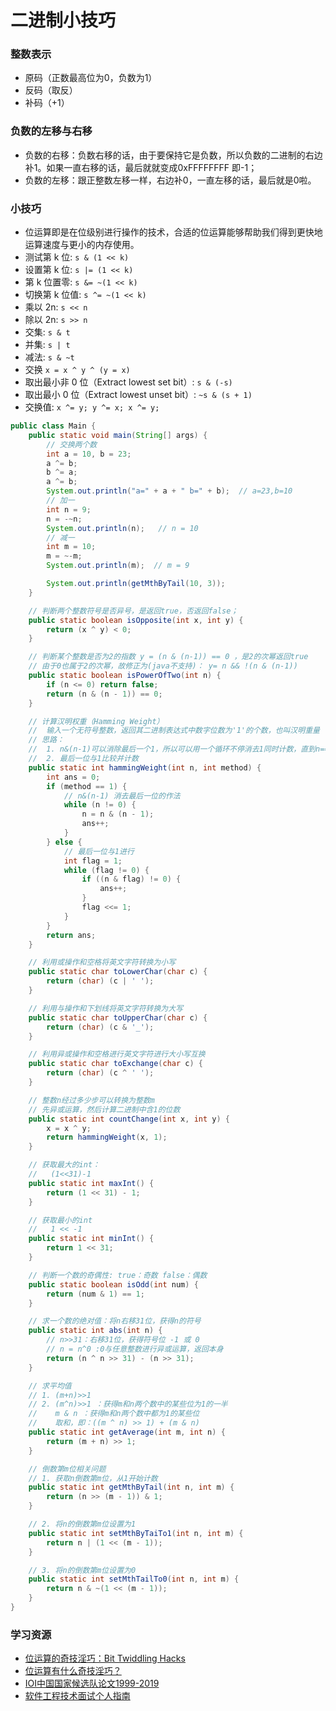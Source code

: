 # 二进制小技巧

### 整数表示

- 原码（正数最高位为0，负数为1）
- 反码（取反）
- 补码（+1）

### 负数的左移与右移

- 负数的右移：负数右移的话，由于要保持它是负数，所以负数的二进制的右边补1。如果一直右移的话，最后就就变成0xFFFFFFFF 即-1；
- 负数的左移：跟正整数左移一样，右边补0，一直左移的话，最后就是0啦。

### 小技巧

- 位运算即是在位级别进行操作的技术，合适的位运算能够帮助我们得到更快地运算速度与更小的内存使用。
- 测试第 k 位: `s & (1 << k)`
- 设置第 k 位: `s |= (1 << k)`
- 第 k 位置零: `s &= ~(1 << k)`
- 切换第 k 位值: `s ^= ~(1 << k)`
- 乘以 2n: `s << n`
- 除以 2n: `s >> n`
- 交集: `s & t`
- 并集: `s | t`
- 减法: `s & ~t`
- 交换 `x = x ^ y ^ (y = x)`
- 取出最小非 0 位（Extract lowest set bit）: `s & (-s)`
- 取出最小 0 位（Extract lowest unset bit）: `~s & (s + 1)`
- 交换值: `x ^= y; y ^= x; x ^= y;`

```java
public class Main {
    public static void main(String[] args) {
        // 交换两个数
        int a = 10, b = 23;
        a ^= b;
        b ^= a;
        a ^= b;
        System.out.println("a=" + a + " b=" + b);  // a=23,b=10
        // 加一
        int n = 9;
        n = -~n;
        System.out.println(n);   // n = 10
        // 减一
        int m = 10;
        m = ~-m;
        System.out.println(m);  // m = 9

        System.out.println(getMthByTail(10, 3));
    }

    // 判断两个整数符号是否异号，是返回true，否返回false；
    public static boolean isOpposite(int x, int y) {
        return (x ^ y) < 0;
    }

    // 判断某个整数是否为2的指数 y = (n & (n-1)) == 0 ，是2的次幂返回true
    // 由于0也属于2的次幂，故修正为(java不支持)： y= n && !(n & (n-1))
    public static boolean isPowerOfTwo(int n) {
        if (n <= 0) return false;
        return (n & (n - 1)) == 0;
    }

    // 计算汉明权重（Hamming Weight）
    //  输入一个无符号整数，返回其二进制表达式中数字位数为'1'的个数，也叫汉明重量
    // 思路：
    //  1. n&(n-1)可以消除最后一个1，所以可以用一个循环不停消去1同时计数，直到n==0;
    //  2. 最后一位与1比较并计数
    public static int hammingWeight(int n, int method) {
        int ans = 0;
        if (method == 1) {
            // n&(n-1) 消去最后一位的作法
            while (n != 0) {
                n = n & (n - 1);
                ans++;
            }
        } else {
            // 最后一位与1进行
            int flag = 1;
            while (flag != 0) {
                if ((n & flag) != 0) {
                    ans++;
                }
                flag <<= 1;
            }
        }
        return ans;
    }

    // 利用或操作和空格将英文字符转换为小写
    public static char toLowerChar(char c) {
        return (char) (c | ' ');
    }

    // 利用与操作和下划线将英文字符转换为大写
    public static char toUpperChar(char c) {
        return (char) (c & '_');
    }

    // 利用异或操作和空格进行英文字符进行大小写互换
    public static char toExchange(char c) {
        return (char) (c ^ ' ');
    }

    // 整数n经过多少步可以转换为整数m
    // 先异或运算，然后计算二进制中含1的位数
    public static int countChange(int x, int y) {
        x = x ^ y;
        return hammingWeight(x, 1);
    }

    // 获取最大的int：
    //   (1<<31)-1
    public static int maxInt() {
        return (1 << 31) - 1;
    }

    // 获取最小的int
    //   1 << -1
    public static int minInt() {
        return 1 << 31;
    }

    // 判断一个数的奇偶性: true：奇数 false：偶数
    public static boolean isOdd(int num) {
        return (num & 1) == 1;
    }

    // 求一个数的绝对值：将n右移31位，获得n的符号
    public static int abs(int n) {
        // n>>31：右移31位，获得符号位 -1 或 0
        // n = n^0 :0与任意整数进行异或运算，返回本身
        return (n ^ n >> 31) - (n >> 31);
    }

    // 求平均值
    // 1. (m+n)>>1
    // 2. (m^n)>>1 ：获得m和n两个数中的某些位为1的一半
    //    m & n ：获得m和n两个数中都为1的某些位
    //    取和，即：((m ^ n) >> 1) + (m & n)
    public static int getAverage(int m, int n) {
        return (m + n) >> 1;
    }

    // 倒数第m位相关问题
    // 1. 获取n倒数第m位，从1开始计数
    public static int getMthByTail(int n, int m) {
        return (n >> (m - 1)) & 1;
    }

    // 2. 将n的倒数第m位设置为1
    public static int setMthByTaiTo1(int n, int m) {
        return n | (1 << (m - 1));
    }

    // 3. 将n的倒数第m位设置为0
    public static int setMthTailTo0(int n, int m) {
        return n & ~(1 << (m - 1));
    }
}

```

### 学习资源

- [位运算的奇技淫巧：Bit Twiddling Hacks](https://blog.csdn.net/holmofy/article/details/79360859)
- [位运算有什么奇技淫巧？](https://leetcode-cn.com/circle/discuss/f5fo46/)
- [IOI中国国家候选队论文1999-2019](https://github.com/enkerewpo/OI-Public-Library/tree/master/IOI中国国家候选队论文1999-2019)
- [软件工程技术面试个人指南](https://github.com/kdn251/interviews/blob/master/README-zh-cn.md#数据结构)

